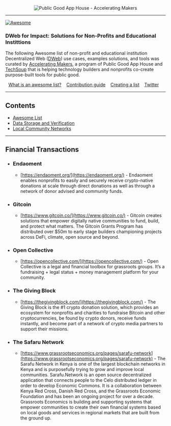 <div align="center">
	<img src="media/Accel-Makers-Notion-Banner2.png" alt="Public Good App House - Accelerating Makers">
</div>

---

[![Awesome](https://awesome.re/badge.svg)](https://awesome.re)

### DWeb for Impact: Solutions for Non-Profits and Educational Instittions

The following Awesome list of non-profit and educational institution Decentralized Web ([DWeb](https://wiki.mozilla.org/Dweb)) use cases, examples solutions, and tools was curated by [Accelerating Makers](https://acceleratingmakers.publicgoodapphouse.org/), a program of Public Good App House and [TechSoup](https://www.techsoup.org/) that is helping technology builders and nonprofits co-create purpose-built tools for public good.

<p align="center">
	<a href="awesome.md">What is an awesome list?</a>&nbsp;&nbsp;&nbsp;
	<a href="contributing.md">Contribution guide</a>&nbsp;&nbsp;&nbsp;
	<a href="create-list.md">Creating a list</a>&nbsp;&nbsp;&nbsp;
	<a href="https://twitter.com/awesome__re">Twitter</a>&nbsp;&nbsp;&nbsp;
</p>

---

## Contents

- [Awesome List](readme.md)
- [Data Storage and Verification](#data-storage-and-verification)
- [Local Community Networks](#local-community-networks)

---

## Financial Transactions

- ### Endaoment
	- [https://endaoment.org/](https://endaoment.org/) - Endaoment enables nonprofits to easily and securely receive crypto-native donations at scale through direct donations as well as through a network of donor advised and community funds.
- ### Gitcoin
	- [https://www.gitcoin.co/](https://www.gitcoin.co/) - Gitcoin creates solutions that empower digitally native communities to fund, build, and protect what matters. The Gitcoin Grants Program has distributed over $50m to early stage builders championing projects across DeFi, climate, open source and beyond.
- ### Open Collective
	- [https://opencollective.com/](https://opencollective.com/) - Open Collective is a legal and financial toolbox for grassroots groups. It’s a fundraising + legal status + money management platform for your community.
- ### The Giving Block
	- [https://thegivingblock.com/](https://thegivingblock.com/) - The Giving Block is the #1 crypto donation solution, which provides an ecosystem for nonprofits and charities to fundraise Bitcoin and other cryptocurrencies, be found by crypto donors, receive funds instantly, and become part of a network of crypto media partners to support their missions.
- ### The Safaru Network
	- [https://www.grassrootseconomics.org/pages/sarafu-network](https://www.grassrootseconomics.org/pages/sarafu-network) - The Sarafu Network in Kenya is one of the largest blockchain networks in Kenya and is purposefully trying to grow and improve local communities. Sarafu.Network is an open source decentralized application that connects people to the Celo distributed ledger in order to develop Economic Commons. It is a collaboration between Kenya Red Cross, Danish Red Cross, and the Grassroots Economic Foundation and has been an ongoing project for over a decade. Grassroots Economics is building and supporting systems that empower communities to create their own financial systems based on local goods and services in regional markets that are built from the ground up. 
